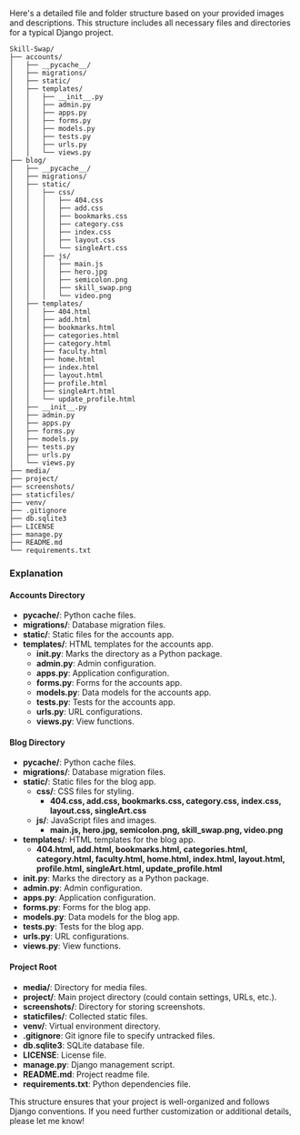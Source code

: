 

Here's a detailed file and folder structure based on your provided images and descriptions. This structure includes all necessary files and directories for a typical Django project.

```
Skill-Swap/
├── accounts/
│   ├── __pycache__/
│   ├── migrations/
│   ├── static/
│   ├── templates/
│   │   ├── __init__.py
│   │   ├── admin.py
│   │   ├── apps.py
│   │   ├── forms.py
│   │   ├── models.py
│   │   ├── tests.py
│   │   ├── urls.py
│   │   └── views.py
├── blog/
│   ├── __pycache__/
│   ├── migrations/
│   ├── static/
│   │   ├── css/
│   │   │   ├── 404.css
│   │   │   ├── add.css
│   │   │   ├── bookmarks.css
│   │   │   ├── category.css
│   │   │   ├── index.css
│   │   │   ├── layout.css
│   │   │   └── singleArt.css
│   │   ├── js/
│   │   │   ├── main.js
│   │   │   ├── hero.jpg
│   │   │   ├── semicolon.png
│   │   │   ├── skill_swap.png
│   │   │   └── video.png
│   ├── templates/
│   │   ├── 404.html
│   │   ├── add.html
│   │   ├── bookmarks.html
│   │   ├── categories.html
│   │   ├── category.html
│   │   ├── faculty.html
│   │   ├── home.html
│   │   ├── index.html
│   │   ├── layout.html
│   │   ├── profile.html
│   │   ├── singleArt.html
│   │   └── update_profile.html
│   ├── __init__.py
│   ├── admin.py
│   ├── apps.py
│   ├── forms.py
│   ├── models.py
│   ├── tests.py
│   ├── urls.py
│   └── views.py
├── media/
├── project/
├── screenshots/
├── staticfiles/
├── venv/
├── .gitignore
├── db.sqlite3
├── LICENSE
├── manage.py
├── README.md
└── requirements.txt
```

### Explanation

#### Accounts Directory
- **__pycache__/**: Python cache files.
- **migrations/**: Database migration files.
- **static/**: Static files for the accounts app.
- **templates/**: HTML templates for the accounts app.
  - **__init__.py**: Marks the directory as a Python package.
  - **admin.py**: Admin configuration.
  - **apps.py**: Application configuration.
  - **forms.py**: Forms for the accounts app.
  - **models.py**: Data models for the accounts app.
  - **tests.py**: Tests for the accounts app.
  - **urls.py**: URL configurations.
  - **views.py**: View functions.

#### Blog Directory
- **__pycache__/**: Python cache files.
- **migrations/**: Database migration files.
- **static/**: Static files for the blog app.
  - **css/**: CSS files for styling.
    - **404.css, add.css, bookmarks.css, category.css, index.css, layout.css, singleArt.css**
  - **js/**: JavaScript files and images.
    - **main.js, hero.jpg, semicolon.png, skill_swap.png, video.png**
- **templates/**: HTML templates for the blog app.
  - **404.html, add.html, bookmarks.html, categories.html, category.html, faculty.html, home.html, index.html, layout.html, profile.html, singleArt.html, update_profile.html**
- **__init__.py**: Marks the directory as a Python package.
- **admin.py**: Admin configuration.
- **apps.py**: Application configuration.
- **forms.py**: Forms for the blog app.
- **models.py**: Data models for the blog app.
- **tests.py**: Tests for the blog app.
- **urls.py**: URL configurations.
- **views.py**: View functions.

#### Project Root
- **media/**: Directory for media files.
- **project/**: Main project directory (could contain settings, URLs, etc.).
- **screenshots/**: Directory for storing screenshots.
- **staticfiles/**: Collected static files.
- **venv/**: Virtual environment directory.
- **.gitignore**: Git ignore file to specify untracked files.
- **db.sqlite3**: SQLite database file.
- **LICENSE**: License file.
- **manage.py**: Django management script.
- **README.md**: Project readme file.
- **requirements.txt**: Python dependencies file.

This structure ensures that your project is well-organized and follows Django conventions. If you need further customization or additional details, please let me know!
